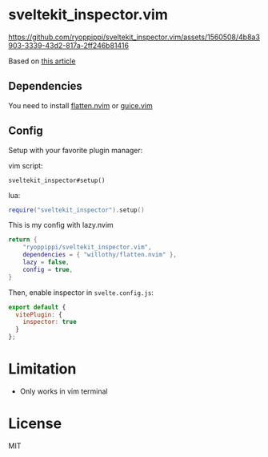 # sveltekit_inspector.vim


https://github.com/ryoppippi/sveltekit_inspector.vim/assets/1560508/4b8a3903-3339-43d2-817a-2ff246b81416



Based on [this article](https://theosteiner.de/open-neovim-from-your-browser-integrating-nvim-with-sveltes-inspector)

## Dependencies
You need to install [flatten.nvim](https://github.com/willothy/flatten.nvim) or [guice.vim](https://github.com/lambdalisue/guise.vim/tree/main)

## Config

Setup with your favorite plugin manager:

vim script:
```vim
sveltekit_inspector#setup()
```

lua:
```lua
require("sveltekit_inspector").setup()
```

This is my config with lazy.nvim
```lua
return {
	"ryoppippi/sveltekit_inspector.vim",
	dependencies = { "willothy/flatten.nvim" },
	lazy = false,
	config = true,
}
```

Then, enable inspector in `svelte.config.js`:

```js
export default {
  vitePlugin: {
    inspector: true
  }
};
```

# Limitation
- Only works in vim terminal

# License
MIT
